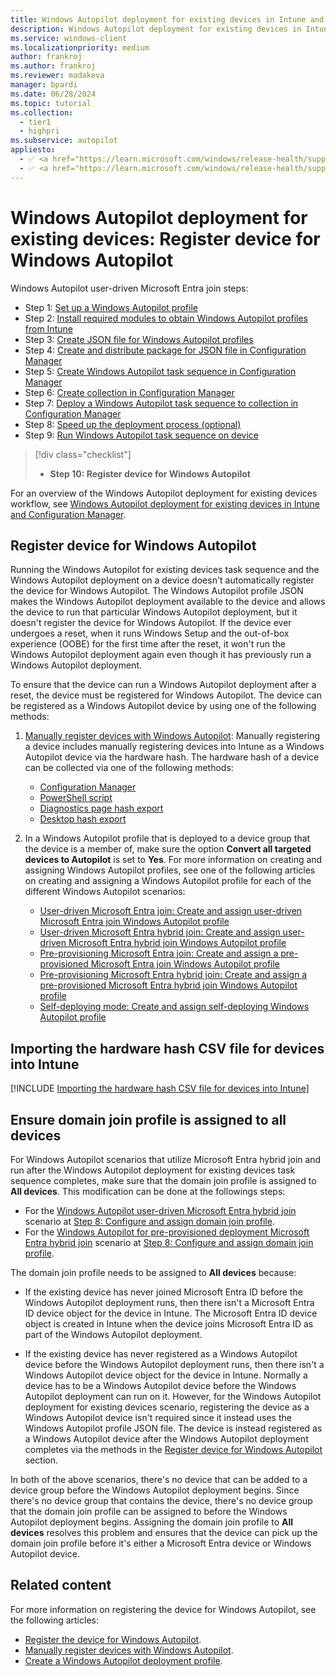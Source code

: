 ```yaml
---
title: Windows Autopilot deployment for existing devices in Intune and Configuration Manager - Step 10 of 10 - Register device for Windows Autopilot
description: Windows Autopilot deployment for existing devices in Intune and Configuration Manager - Step 10 of 10 - Register device for Windows Autopilot.
ms.service: windows-client
ms.localizationpriority: medium
author: frankroj
ms.author: frankroj
ms.reviewer: madakeva
manager: bpardi
ms.date: 06/28/2024
ms.topic: tutorial
ms.collection:
  - tier1
  - highpri
ms.subservice: autopilot
appliesto:
  - ✅ <a href="https://learn.microsoft.com/windows/release-health/supported-versions-windows-client" target="_blank">Windows 11</a>
  - ✅ <a href="https://learn.microsoft.com/windows/release-health/supported-versions-windows-client" target="_blank">Windows 10</a>
---
```


# Windows Autopilot deployment for existing devices: Register device for Windows Autopilot

Windows Autopilot user-driven Microsoft Entra join steps:

- Step 1: [Set up a Windows Autopilot profile](setup-autopilot-profile.md)
- Step 2: [Install required modules to obtain Windows Autopilot profiles from Intune](install-modules.md)
- Step 3: [Create JSON file for Windows Autopilot profiles](create-json-file.md)
- Step 4: [Create and distribute package for JSON file in Configuration Manager](create-json-package.md)
- Step 5: [Create Windows Autopilot task sequence in Configuration Manager](create-autopilot-task-sequence.md)
- Step 6: [Create collection in Configuration Manager](create-collection.md)
- Step 7: [Deploy a Windows Autopilot task sequence to collection in Configuration Manager](deploy-autopilot-task-sequence.md)
- Step 8: [Speed up the deployment process (optional)](speed-up-deployment.md)
- Step 9: [Run Windows Autopilot task sequence on device](run-autopilot-task-sequence.md)

> [!div class="checklist"]
>
> - **Step 10: Register device for Windows Autopilot**

For an overview of the Windows Autopilot deployment for existing devices workflow, see [Windows Autopilot deployment for existing devices in Intune and Configuration Manager](existing-devices-workflow.md#workflow).

## Register device for Windows Autopilot

Running the Windows Autopilot for existing devices task sequence and the Windows Autopilot deployment on a device doesn't automatically register the device for Windows Autopilot. The Windows Autopilot profile JSON makes the Windows Autopilot deployment available to the device and allows the device to run that particular Windows Autopilot deployment, but it doesn't register the device for Windows Autopilot. If the device ever undergoes a reset, when it runs Windows Setup and the out-of-box experience (OOBE) for the first time after the reset, it won't run the Windows Autopilot deployment again even though it has previously run a Windows Autopilot deployment.

To ensure that the device can run a Windows Autopilot deployment after a reset, the device must be registered for Windows Autopilot. The device can be registered as a Windows Autopilot device by using one of the following methods:

1. [Manually register devices with Windows Autopilot](../../add-devices.md): Manually registering a device includes manually registering devices into Intune as a Windows Autopilot device via the hardware hash. The hardware hash of a device can be collected via one of the following methods:

   - [Configuration Manager](/mem/configmgr/comanage/how-to-prepare-Win10#windows-autopilot)
   - [PowerShell script](../../add-devices.md#powershell)
   - [Diagnostics page hash export](../../add-devices.md#diagnostics-page-hash-export)
   - [Desktop hash export](../../add-devices.md#desktop-hash-export)

1. In a Windows Autopilot profile that is deployed to a device group that the device is a member of, make sure the option **Convert all targeted devices to Autopilot** is set to **Yes**. For more information on creating and assigning Windows Autopilot profiles, see one of the following articles on creating and assigning a Windows Autopilot profile for each of the different Windows Autopilot scenarios:

   - [User-driven Microsoft Entra join: Create and assign user-driven Microsoft Entra join Windows Autopilot profile](../user-driven/azure-ad-join-autopilot-profile.md)
   - [User-driven Microsoft Entra hybrid join: Create and assign user-driven Microsoft Entra hybrid join Windows Autopilot profile](../user-driven/hybrid-azure-ad-join-autopilot-profile.md)
   - [Pre-provisioning Microsoft Entra join: Create and assign a pre-provisioned Microsoft Entra join Windows Autopilot profile](../pre-provisioning/azure-ad-join-autopilot-profile.md)
   - [Pre-provisioning Microsoft Entra hybrid join: Create and assign a pre-provisioned Microsoft Entra hybrid join Windows Autopilot profile](../pre-provisioning/hybrid-azure-ad-join-autopilot-profile.md)
   - [Self-deploying mode: Create and assign self-deploying Windows Autopilot profile](../self-deploying/self-deploying-autopilot-profile.md)

## Importing the hardware hash CSV file for devices into Intune

[!INCLUDE [Importing the hardware hash CSV file for devices into Intune](../includes/import-hardware-hash.md)]

## Ensure domain join profile is assigned to all devices

For Windows Autopilot scenarios that utilize Microsoft Entra hybrid join and run after the Windows Autopilot deployment for existing devices task sequence completes, make sure that the domain join profile is assigned to **All devices**. This modification can be done at the followings steps:

- For the [Windows Autopilot user-driven Microsoft Entra hybrid join](../user-driven/hybrid-azure-ad-join-workflow.md) scenario at [Step 8: Configure and assign domain join profile](../user-driven/hybrid-azure-ad-join-domain-join-profile.md).
- For the [Windows Autopilot for pre-provisioned deployment Microsoft Entra hybrid join](../pre-provisioning/hybrid-azure-ad-join-workflow.md) scenario at [Step 8: Configure and assign domain join profile](../pre-provisioning/hybrid-azure-ad-join-domain-join-profile.md).

 The domain join profile needs to be assigned to **All devices** because:

- If the existing device has never joined Microsoft Entra ID before the Windows Autopilot deployment runs, then there isn't a Microsoft Entra ID device object for the device in Intune. The Microsoft Entra ID device object is created in Intune when the device joins Microsoft Entra ID as part of the Windows Autopilot deployment.

- If the existing device has never registered as a Windows Autopilot device before the Windows Autopilot deployment runs, then there isn't a Windows Autopilot device object for the device in Intune. Normally a device has to be a Windows Autopilot device before the Windows Autopilot deployment can run on it. However, for the Windows Autopilot deployment for existing devices scenario, registering the device as a Windows Autopilot device isn't required since it instead uses the Windows Autopilot profile JSON file. The device is instead registered as a Windows Autopilot device after the Windows Autopilot deployment completes via the methods in the [Register device for Windows Autopilot](#register-device-for-windows-autopilot) section.

In both of the above scenarios, there's no device that can be added to a device group before the Windows Autopilot deployment begins. Since there's no device group that contains the device, there's no device group that the domain join profile can be assigned to before the Windows Autopilot deployment begins. Assigning the domain join profile to **All devices** resolves this problem and ensures that the device can pick up the domain join profile before it's either a Microsoft Entra device or Windows Autopilot device.

## Related content

For more information on registering the device for Windows Autopilot, see the following articles:

- [Register the device for Windows Autopilot](../../existing-devices.md#register-the-device-for-windows-autopilot).
- [Manually register devices with Windows Autopilot](../../add-devices.md).
- [Create a Windows Autopilot deployment profile](../../profiles.md#create-a-windows-autopilot-deployment-profile).
